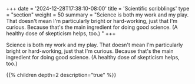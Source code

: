 +++
date = '2024-12-28T17:38:10-08:00'
title = 'Scientific scribblings'
type = "section"
weight = 50
summary = "Science is both my work and my play. That doesn't mean I'm particularly bright or hard-working, just that I'm curious. Because that's the main ingredient for doing good science. (A healthy dose of skepticism helps, too.) "
+++

Science is both my work and my play. That doesn't mean I'm particularly bright or hard-working, just that I'm curious. Because that's the main ingredient for doing good science. (A healthy dose of skepticism helps, too.) 

{{% children depth=2 description="true" %}}
